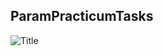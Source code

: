 ## ParamPracticumTasks

![](https://drive.google.com/file/d/1qrbepStEStZSjPWWcaoxjlxMlayN6Vcf/view?usp=share_link?raw=true "Title")
